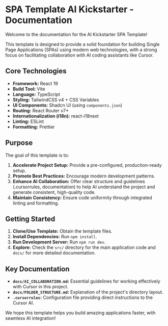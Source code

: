 # SPA Template AI Kickstarter - Documentation

Welcome to the documentation for the AI Kickstarter SPA Template!

This template is designed to provide a solid foundation for building Single Page Applications (SPAs) using modern web technologies, with a strong focus on facilitating collaboration with AI coding assistants like Cursor.

## Core Technologies

- **Framework:** React 19
- **Build Tool:** Vite
- **Language:** TypeScript
- **Styling:** TailwindCSS v4 + CSS Variables
- **UI Components:** Shadcn UI (using `components.json`)
- **Routing:** React Router v7+
- **Internationalization (i18n):** react-i18next
- **Linting:** ESLint
- **Formatting:** Prettier

## Purpose

The goal of this template is to:

1.  **Accelerate Project Setup:** Provide a pre-configured, production-ready setup.
2.  **Promote Best Practices:** Encourage modern development patterns.
3.  **Enhance AI Collaboration:** Offer clear structure and guidelines (.cursorrules, documentation) to help AI understand the project and generate consistent, high-quality code.
4.  **Maintain Consistency:** Ensure code uniformity through integrated linting and formatting.

## Getting Started

1.  **Clone/Use Template:** Obtain the template files.
2.  **Install Dependencies:** Run `npm install`.
3.  **Run Development Server:** Run `npm run dev`.
4.  **Explore:** Check the `src/` directory for the main application code and `docs/` for more detailed documentation.

## Key Documentation

- **`docs/AI_COLLABORATION.md`:** Essential guidelines for working effectively with Cursor in this project.
- **`docs/FOLDER_STRUCTURE.md`:** Explanation of the project's directory layout.
- **`.cursorrules`:** Configuration file providing direct instructions to the Cursor AI.

We hope this template helps you build amazing applications faster, with seamless AI integration!
